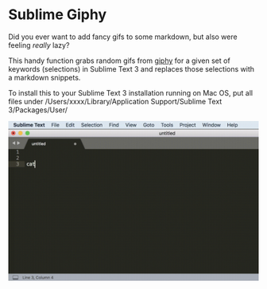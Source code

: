 # Sublime Giphy

Did you ever want to add fancy gifs to some markdown, but also were feeling
_really_ lazy?

This handy function grabs random gifs from [giphy](https://giphy.com/) for a given set of keywords (selections) in Sublime Text 3 and replaces those selections with a markdown snippets. 

To install this to your Sublime Text 3 installation running on Mac OS, put all files under /Users/xxxx/Library/Application Support/Sublime Text 3/Packages/User/

![sublime giphy gif](readme-gif.gif)
